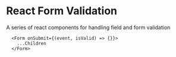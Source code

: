 # React Form Validation

A series of react components for handling field and form validation

```TSX
  <Form onSubmit={(event, isValid) => {}}>
    ...Children
  </Form>
```
